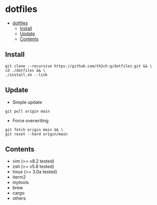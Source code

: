 # dotfiles

- [dotfiles](#dotfiles)
  - [Install](#install)
  - [Update](#update)
  - [Contents](#contents)

## Install
~~~
git clone --recursive https://github.com/th2ch-g/dotfiles.git && \
cd ./dotfiles && \
./install.sh --link
~~~

## Update
- Simple update
~~~
git pull origin main
~~~

- Force overwriting
~~~
git fetch origin main && \
git reset --hard origin/main
~~~

## Contents
- vim (>= v8.2 tested)
- zsh (>= v5.8 tested)
- tmux (>= 3.0a tested)
- iterm2
- mytools
- brew
- cargo
- others
